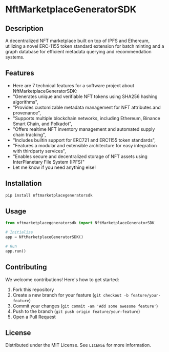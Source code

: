 # NftMarketplaceGeneratorSDK

## Description

A decentralized NFT marketplace built on top of IPFS and Ethereum, utilizing a novel ERC-1155 token standard extension for batch minting and a graph database for efficient metadata querying and recommendation systems.

## Features

- Here are 7 technical features for a software project about NftMarketplaceGeneratorSDK:
- "Generates unique and verifiable NFT tokens using SHA256 hashing algorithms",
- "Provides customizable metadata management for NFT attributes and provenance",
- "Supports multiple blockchain networks, including Ethereum, Binance Smart Chain, and Polkadot",
- "Offers realtime NFT inventory management and automated supply chain tracking",
- "Includes builtin support for ERC721 and ERC1155 token standards",
- "Features a modular and extensible architecture for easy integration with thirdparty services",
- "Enables secure and decentralized storage of NFT assets using InterPlanetary File System (IPFS)"
- Let me know if you need anything else!
## Installation

```bash
pip install nftmarketplacegeneratorsdk
```

## Usage

```python
from nftmarketplacegeneratorsdk import NftMarketplaceGeneratorSDK

# Initialize
app = NftMarketplaceGeneratorSDK()

# Run
app.run()
```

## Contributing

We welcome contributions! Here's how to get started:

1. Fork this repository
2. Create a new branch for your feature (`git checkout -b feature/your-feature`)
3. Commit your changes (`git commit -am 'Add some awesome feature'`)
4. Push to the branch (`git push origin feature/your-feature`)
5. Open a Pull Request

## License

Distributed under the MIT License. See `LICENSE` for more information.
